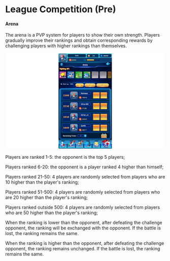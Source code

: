 # League Competition (Pre)

#### Arena

The arena is a PVP system for players to show their own strength. Players gradually improve their rankings and obtain corresponding rewards by challenging players with higher rankings than themselves.

![](../.gitbook/assets/Arena.png)

Players are ranked 1-5: the opponent is the top 5 players;

Players ranked 6-20: the opponent is a player ranked 4 higher than himself;

Players ranked 21-50: 4 players are randomly selected from players who are 10 higher than the player's ranking;

Players ranked 51-500: 4 players are randomly selected from players who are 20 higher than the player's ranking;

Players ranked outside 500: 4 players are randomly selected from players who are 50 higher than the player's ranking;

When the ranking is lower than the opponent, after defeating the challenge opponent, the ranking will be exchanged with the opponent. If the battle is lost, the ranking remains the same.

When the ranking is higher than the opponent, after defeating the challenge opponent, the ranking remains unchanged. If the battle is lost, the ranking remains the same.
